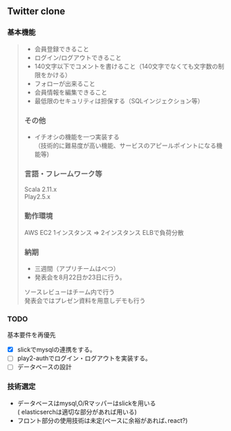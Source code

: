 ## Twitter clone ##
### 基本機能
> - 会員登録できること
> - ログイン/ログアウトできること
> - 140文字以下でコメントを書けること（140文字でなくても文字数の制限をかける）
> - フォローが出来ること
> - 会員情報を編集できること
> - 最低限のセキュリティは担保する（SQLインジェクション等）
> 
> ### その他
> - イチオシの機能を一つ実装する  
> （技術的に難易度が高い機能、サービスのアピールポイントになる機能等)  
> 
> ### 言語・フレームワーク等
> Scala 2.11.x  
> Play2.5.x  
> 
> ### 動作環境
> AWS EC2 1インスタンス => 2インスタンス ELBで負荷分散
> 
> ### 納期
> - 三週間（アプリチームはべつ）
> - 発表会を8月22日か23日に行う。
> 
> ソースレビューはチーム内で行う  
> 発表会ではプレゼン資料を用意しデモも行う

### TODO ###
基本要件を再優先  
- [x] slickでmysqlの連携をする｡
- [ ] play2-authでログイン・ログアウトを実装する｡
- [ ] データベースの設計

### 技術選定
- データベースはmysql,O/Rマッパーはslickを用いる  
( elasticserchは適切な部分があれば用いる)
- フロント部分の使用技術は未定(ペースに余裕があれば､react?)


